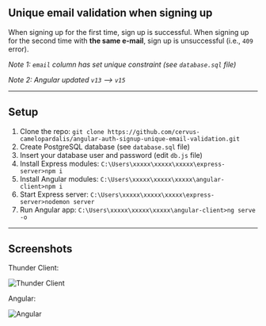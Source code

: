 ## Unique email validation when signing up

When signing up for the first time, sign up is successful. When signing up for the second time with **the same e-mail**, sign up is unsuccessful (i.e., `409` error).

*Note 1: `email` column has set unique constraint (see `database.sql` file)*

*Note 2: Angular updated `v13` --> `v15`*

---

## Setup

1. Clone the repo: `git clone https://github.com/cervus-camelopardalis/angular-auth-signup-unique-email-validation.git`
2. Create PostgreSQL database (see `database.sql` file)
3. Insert your database user and password (edit `db.js` file)
4. Install Express modules: `C:\Users\xxxxx\xxxxx\xxxxx\express-server>npm i`
5. Install Angular modules: `C:\Users\xxxxx\xxxxx\xxxxx\angular-client>npm i`
6. Start Express server: `C:\Users\xxxxx\xxxxx\xxxxx\express-server>nodemon server`
7. Run Angular app: `C:\Users\xxxxx\xxxxx\xxxxx\angular-client>ng serve -o`

---

## Screenshots

Thunder Client:

![Thunder Client](https://github.com/cervus-camelopardalis/angular-auth-signup-unique-email-validation/blob/main/01-screenshot-thunder-client.gif)

Angular:

![Angular](https://github.com/cervus-camelopardalis/angular-auth-signup-unique-email-validation/blob/main/02-screenshot-angular.gif)